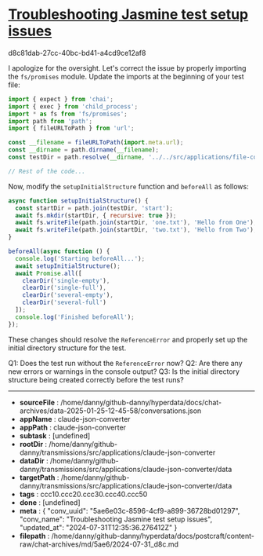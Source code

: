 # [Troubleshooting Jasmine test setup issues](https://claude.ai/chat/5ae6e03c-8596-4cf9-a899-36728bd01297)

d8c81dab-27cc-40bc-bd41-a4cd9ce12af8

 I apologize for the oversight. Let's correct the issue by properly importing the `fs/promises` module. Update the imports at the beginning of your test file:

```javascript
import { expect } from 'chai';
import { exec } from 'child_process';
import * as fs from 'fs/promises';
import path from 'path';
import { fileURLToPath } from 'url';

const __filename = fileURLToPath(import.meta.url);
const __dirname = path.dirname(__filename);
const testDir = path.resolve(__dirname, '../../src/applications/file-copy-remove-test/data');

// Rest of the code...
```

Now, modify the `setupInitialStructure` function and `beforeAll` as follows:

```javascript
async function setupInitialStructure() {
  const startDir = path.join(testDir, 'start');
  await fs.mkdir(startDir, { recursive: true });
  await fs.writeFile(path.join(startDir, 'one.txt'), 'Hello from One');
  await fs.writeFile(path.join(startDir, 'two.txt'), 'Hello from Two');
}

beforeAll(async function () {
  console.log('Starting beforeAll...');
  await setupInitialStructure();
  await Promise.all([
    clearDir('single-empty'),
    clearDir('single-full'),
    clearDir('several-empty'),
    clearDir('several-full')
  ]);
  console.log('Finished beforeAll');
});
```

These changes should resolve the `ReferenceError` and properly set up the initial directory structure for the test.

Q1: Does the test run without the `ReferenceError` now?
Q2: Are there any new errors or warnings in the console output?
Q3: Is the initial directory structure being created correctly before the test runs?

---

* **sourceFile** : /home/danny/github-danny/hyperdata/docs/chat-archives/data-2025-01-25-12-45-58/conversations.json
* **appName** : claude-json-converter
* **appPath** : claude-json-converter
* **subtask** : [undefined]
* **rootDir** : /home/danny/github-danny/transmissions/src/applications/claude-json-converter
* **dataDir** : /home/danny/github-danny/transmissions/src/applications/claude-json-converter/data
* **targetPath** : /home/danny/github-danny/transmissions/src/applications/claude-json-converter/data
* **tags** : ccc10.ccc20.ccc30.ccc40.ccc50
* **done** : [undefined]
* **meta** : {
  "conv_uuid": "5ae6e03c-8596-4cf9-a899-36728bd01297",
  "conv_name": "Troubleshooting Jasmine test setup issues",
  "updated_at": "2024-07-31T12:35:36.276412Z"
}
* **filepath** : /home/danny/github-danny/hyperdata/docs/postcraft/content-raw/chat-archives/md/5ae6/2024-07-31_d8c.md
